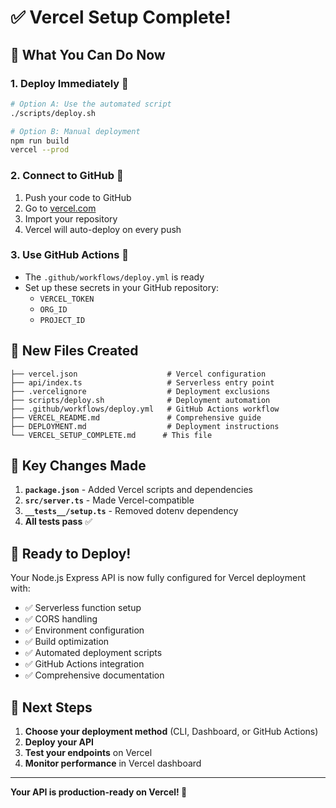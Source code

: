 # ✅ Vercel Setup Complete!

## 🎯 What You Can Do Now

### 1. **Deploy Immediately** 🚀

```bash
# Option A: Use the automated script
./scripts/deploy.sh

# Option B: Manual deployment
npm run build
vercel --prod
```

### 2. **Connect to GitHub** 🔗

1. Push your code to GitHub
2. Go to [vercel.com](https://vercel.com)
3. Import your repository
4. Vercel will auto-deploy on every push

### 3. **Use GitHub Actions** 🤖

- The `.github/workflows/deploy.yml` is ready
- Set up these secrets in your GitHub repository:
  - `VERCEL_TOKEN`
  - `ORG_ID`
  - `PROJECT_ID`

## 📁 New Files Created

```
├── vercel.json                    # Vercel configuration
├── api/index.ts                   # Serverless entry point
├── .vercelignore                  # Deployment exclusions
├── scripts/deploy.sh              # Deployment automation
├── .github/workflows/deploy.yml   # GitHub Actions workflow
├── VERCEL_README.md               # Comprehensive guide
├── DEPLOYMENT.md                  # Deployment instructions
└── VERCEL_SETUP_COMPLETE.md      # This file
```

## 🔧 Key Changes Made

1. **`package.json`** - Added Vercel scripts and dependencies
2. **`src/server.ts`** - Made Vercel-compatible
3. **`__tests__/setup.ts`** - Removed dotenv dependency
4. **All tests pass** ✅

## 🚀 Ready to Deploy!

Your Node.js Express API is now fully configured for Vercel deployment with:

- ✅ Serverless function setup
- ✅ CORS handling
- ✅ Environment configuration
- ✅ Build optimization
- ✅ Automated deployment scripts
- ✅ GitHub Actions integration
- ✅ Comprehensive documentation

## 🎉 Next Steps

1. **Choose your deployment method** (CLI, Dashboard, or GitHub Actions)
2. **Deploy your API**
3. **Test your endpoints** on Vercel
4. **Monitor performance** in Vercel dashboard

---

**Your API is production-ready on Vercel! 🎯**
